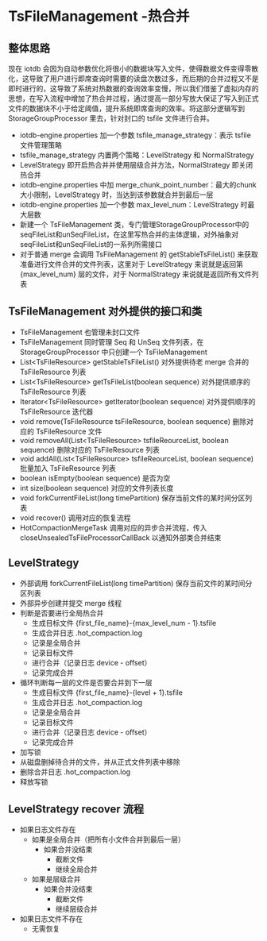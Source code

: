 <!--

    Licensed to the Apache Software Foundation (ASF) under one
    or more contributor license agreements.  See the NOTICE file
    distributed with this work for additional information
    regarding copyright ownership.  The ASF licenses this file
    to you under the Apache License, Version 2.0 (the
    "License"); you may not use this file except in compliance
    with the License.  You may obtain a copy of the License at
    
        http://www.apache.org/licenses/LICENSE-2.0
    
    Unless required by applicable law or agreed to in writing,
    software distributed under the License is distributed on an
    "AS IS" BASIS, WITHOUT WARRANTIES OR CONDITIONS OF ANY
    KIND, either express or implied.  See the License for the
    specific language governing permissions and limitations
    under the License.

-->

# TsFileManagement -热合并

## 整体思路

现在 iotdb 会因为自动参数优化将很小的数据块写入文件，使得数据文件变得零散化，这导致了用户进行即席查询时需要的读盘次数过多，而后期的合并过程又不是即时进行的，这导致了系统对热数据的查询效率变慢，所以我们借鉴了虚拟内存的思想，在写入流程中增加了热合并过程，通过提高一部分写放大保证了写入到正式文件的数据块不小于给定阈值，提升系统即席查询的效率。将这部分逻辑写到 StorageGroupProcessor 里去，针对封口的 tsfile 文件进行合并。

- iotdb-engine.properties 加一个参数 tsfile_manage_strategy：表示 tsfile 文件管理策略
- tsfile_manage_strategy 内置两个策略：LevelStrategy 和 NormalStrategy
- LevelStrategy 即开启热合并并使用层级合并方法，NormalStrategy 即关闭热合并
- iotdb-engine.properties 中加 merge_chunk_point_number：最大的chunk大小限制，LevelStrategy 时，当达到该参数就合并到最后一层
- iotdb-engine.properties 加一个参数 max_level_num：LevelStrategy 时最大层数
- 新建一个 TsFileManagement 类，专门管理StorageGroupProcessor中的seqFileList和unSeqFileList，在这里写热合并的主体逻辑，对外抽象对seqFileList和unSeqFileList的一系列所需接口
- 对于普通 merge 会调用 TsFileManagement 的 getStableTsFileList() 来获取准备进行文件合并的文件列表，这里对于 LevelStrategy 来说就是返回第 {max_level_num} 层的文件，对于 NormalStrategy 来说就是返回所有文件列表

## TsFileManagement 对外提供的接口和类

- TsFileManagement 也管理未封口文件
- TsFileManagement 同时管理 Seq 和 UnSeq 文件列表，在 StorageGroupProcessor 中只创建一个 TsFileManagement
- List\<TsFileResource\> getStableTsFileList() 对外提供待老 merge 合并的 TsFileResource 列表
- List\<TsFileResource\> getTsFileList(boolean sequence) 对外提供顺序的 TsFileResource 列表
- Iterator\<TsFileResource\> getIterator(boolean sequence) 对外提供顺序的 TsFileResource 迭代器
- void remove(TsFileResource tsFileResource, boolean sequence) 删除对应的 TsFileResource 文件
- void removeAll(List\<TsFileResource\> tsfileReourceList, boolean sequence) 删除对应的 TsFileResource 列表
- void addAll(List\<TsFileResource\> tsfileReourceList, boolean sequence) 批量加入 TsFileResource 列表
- boolean isEmpty(boolean sequence) 是否为空
- int size(boolean sequence) 对应的文件列表长度
- void forkCurrentFileList(long timePartition) 保存当前文件的某时间分区列表
- void recover() 调用对应的恢复流程
- HotCompactionMergeTask 调用对应的异步合并流程，传入 closeUnsealedTsFileProcessorCallBack 以通知外部类合并结束

## LevelStrategy

* 外部调用 forkCurrentFileList(long timePartition) 保存当前文件的某时间分区列表
* 外部异步创建并提交 merge 线程
* 判断是否要进行全局热合并
	* 生成目标文件 {first_file_name}-{max_level_num - 1}.tsfile
	* 生成合并日志 .hot_compaction.log
	* 记录是全局合并
	* 记录目标文件
	* 进行合并（记录日志 device - offset）
	* 记录完成合并
* 循环判断每一层的文件是否要合并到下一层
	* 生成目标文件 {first_file_name}-{level + 1}.tsfile
	* 生成合并日志 .hot_compaction.log
	* 记录是全局合并
	* 记录目标文件
	* 进行合并（记录日志 device - offset）
	* 记录完成合并
* 加写锁
* 从磁盘删掉待合并的文件，并从正式文件列表中移除
* 删除合并日志 .hot_compaction.log
* 释放写锁

## LevelStrategy recover 流程

* 如果日志文件存在
	* 如果是全局合并（把所有小文件合并到最后一层）
		* 如果合并没结束
			* 截断文件
			* 继续全局合并
	* 如果是层级合并
		* 如果合并没结束
			* 截断文件
			* 继续层级合并
* 如果日志文件不存在
	* 无需恢复
